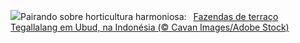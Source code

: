 ![](https://www.bing.com/th?id=OHR.TegallalangTerrace_PT-BR7397277478_UHD.jpg&w=1000)Pairando sobre horticultura harmoniosa:&nbsp;&ensp;[Fazendas de terraço Tegallalang em Ubud, na Indonésia (© Cavan Images/Adobe Stock)](https://www.bing.com/th?id=OHR.TegallalangTerrace_PT-BR7397277478_UHD.jpg)
<br><br/>
